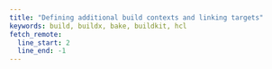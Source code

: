 ```yaml
---
title: "Defining additional build contexts and linking targets"
keywords: build, buildx, bake, buildkit, hcl
fetch_remote:
  line_start: 2
  line_end: -1
---
```

